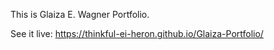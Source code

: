 This is Glaiza E. Wagner Portfolio.

See it live: https://thinkful-ei-heron.github.io/Glaiza-Portfolio/
